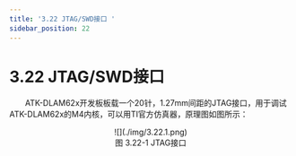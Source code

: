 ```yaml
---
title: '3.22 JTAG/SWD接口 '
sidebar_position: 22
---
```


# 3.22 JTAG/SWD接口 

&emsp;&emsp;ATK-DLAM62x开发板板载一个20针，1.27mm间距的JTAG接口，用于调试ATK-DLAM62x的M4内核，可以用TI官方仿真器，原理图如图所示：

<center>
![](./img/3.22.1.png)<br />
图 3.22-1 JTAG接口
</center>










